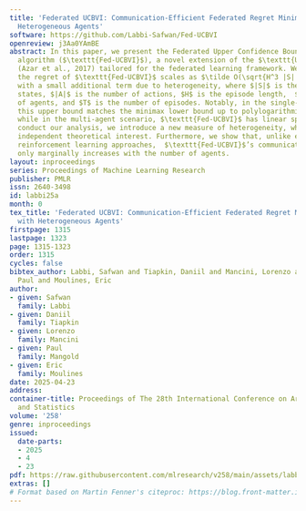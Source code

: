```yaml
---
title: 'Federated UCBVI: Communication-Efficient Federated Regret Minimization with
  Heterogeneous Agents'
software: https://github.com/Labbi-Safwan/Fed-UCBVI
openreview: j3Aa0YAmBE
abstract: In this paper, we present the Federated Upper Confidence Bound Value Iteration
  algorithm ($\texttt{Fed-UCBVI}$), a novel extension of the $\texttt{UCBVI}$ algorithm
  (Azar et al., 2017) tailored for the federated learning framework. We prove that
  the regret of $\texttt{Fed-UCBVI}$ scales as $\tilde O(\sqrt{H^3 |S| |A| T / M})$,
  with a small additional term due to heterogeneity, where $|S|$ is the number of
  states, $|A|$ is the number of actions, $H$ is the episode length,  $M$ is the number
  of agents, and $T$ is the number of episodes. Notably, in the single-agent setting,
  this upper bound matches the minimax lower bound up to polylogarithmic factors,
  while in the multi-agent scenario, $\texttt{Fed-UCBVI}$ has linear speed-up. To
  conduct our analysis, we introduce a new measure of heterogeneity, which may hold
  independent theoretical interest. Furthermore, we show that, unlike existing federated
  reinforcement learning approaches,  $\texttt{Fed-UCBVI}$’s communication complexity
  only marginally increases with the number of agents.
layout: inproceedings
series: Proceedings of Machine Learning Research
publisher: PMLR
issn: 2640-3498
id: labbi25a
month: 0
tex_title: 'Federated UCBVI: Communication-Efficient Federated Regret Minimization
  with Heterogeneous Agents'
firstpage: 1315
lastpage: 1323
page: 1315-1323
order: 1315
cycles: false
bibtex_author: Labbi, Safwan and Tiapkin, Daniil and Mancini, Lorenzo and Mangold,
  Paul and Moulines, Eric
author:
- given: Safwan
  family: Labbi
- given: Daniil
  family: Tiapkin
- given: Lorenzo
  family: Mancini
- given: Paul
  family: Mangold
- given: Eric
  family: Moulines
date: 2025-04-23
address:
container-title: Proceedings of The 28th International Conference on Artificial Intelligence
  and Statistics
volume: '258'
genre: inproceedings
issued:
  date-parts:
  - 2025
  - 4
  - 23
pdf: https://raw.githubusercontent.com/mlresearch/v258/main/assets/labbi25a/labbi25a.pdf
extras: []
# Format based on Martin Fenner's citeproc: https://blog.front-matter.io/posts/citeproc-yaml-for-bibliographies/
---
```

